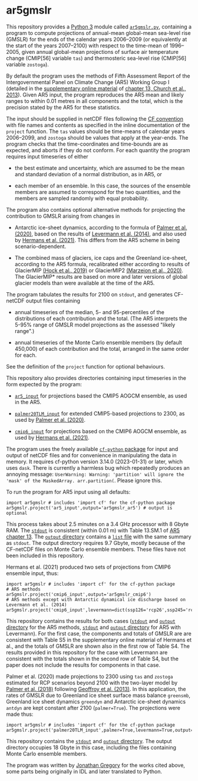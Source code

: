 # ar5gmslr

This repository provides a [Python
3](https://docs.python.org/3) module called [`ar5gmslr.py`](./ar5gmslr.py.txt), 
containing a program to compute projections of annual-mean
global-mean sea-level rise (GMSLR) for the ends of the calendar years 2006&ndash;2009 
(or equivalently at the start of the years 2007&ndash;2100)
with respect to the
time-mean of 1996&ndash;2005, given annual global-mean projections of surface
air temperature change (CMIP[56] variable `tas`) and thermosteric sea-level
rise (CMIP[56] variable `zostoga`).

By default the program uses the methods of Fifth Assessment
Report of the Intergovernmental Panel on Climate Change (AR5) Working Group I
(detailed in the [supplementary online
material](https://www.ipcc.ch/site/assets/uploads/2018/07/WGI_AR5.Chap_.13_SM.1.16.14.pdf)
of [chapter 13, Church et al.,
2013](http://dx.doi.org/10.1017/CBO9781107415324.026)).  Given AR5 input, the
program reproduces the AR5 mean and likely ranges to within 0.01 metres in all
components and the total, which is the precision stated by the AR5 for these
statistics.

The input should be supplied in netCDF files following the [CF
convention](http://cfconventions.org)
with file names and contents
as specified in the inline documentation of the `project` function.
The `tas` values should be time-means of calendar
years 2006&ndash;2099, and `zostoga` should be values that apply at the year-ends.
The program checks that the time-coordinates and time-bounds are as expected,
and aborts if they do not conform.
For each quantity the program requires
input timeseries of either

* the best estimate and uncertainty,
which are assumed to be the mean and standard deviation of a normal
distribution, as in AR5, or

* each member of an ensemble. In this case, the sources of the ensemble members
are assumed to correspond for the two quantities, and the members are sampled
randomly with equal probability.

The program also contains optional alternative methods for projecting the
contribution to GMSLR arising from changes in

* Antarctic ice-sheet dynamics, according to the formula of [Palmer et al.
(2020)](http://dx.doi.org/10.1029/2019EF001413), based on the results of
[Levermann et al.  (2014)](http://dx.doi.org/10.5194/esd-5-271-2014), and also
used by [Hermans et al.  (2021)](http://dx.doi.org/10.1029/2020GL092064). This
differs from the AR5 scheme in being scenario-dependent.

* The combined mass of glaciers, ice caps and the Greenland ice-sheet,
according to the AR5 formula, recalibrated either according to results of
GlacierMIP [(Hock et al., 2019)](http://dx.doi.org/10.1017/jog.2019.22) or
GlacierMIP2 [(Marzeion et al.,
2020)](http://dx.doi.org/10.1029/2019EF001470). The GlacierMIP* results are based on
more and later versions of global glacier models than were available at
the time of the AR5.

The program tabulates the results for 2100 on `stdout`, and generates CF-netCDF output files containing

* annual timeseries of the median, 5- and 95-percentiles of the distributions
of each contribution and the total. (The AR5 interprets the 5-95% range of
GMSLR model projections as the assessed "likely range".)

* annual timeseries of the Monte Carlo ensemble members (by default 450,000)
of each contribution and the total, arranged in the same order for each.

See the definition of the `project` function for optional behaviours.

This repository also provides directories containing input timeseries in the
form expected by the program:

* [`ar5_input`](https://github.com/JonathanGregory/ar5gmslr/tree/main/ar5_input) for projections based the CMIP5 AOGCM ensemble, as used in the AR5.

* [`palmer20TLM_input`](https://github.com/JonathanGregory/ar5gmslr/tree/main/palmer20TLM_input) for extended CMIP5-based projections to 2300, as used by [Palmer et al. (2020)](http://dx.doi.org/10.1029/2019EF001413).

* [`cmip6_input`](https://github.com/JonathanGregory/ar5gmslr/tree/main/cmip6_input) for projections based on the CMIP6 AOGCM ensemble, as used by [Hermans et al. (2021)](10.1029/2020GL092064).

The program uses the freely available [`cf-python`
package](https://ncas-cms.github.io/cf-python) for input and output of netCDF
files and for convenience in manipulating the data in memory.
It requires cf-python version 3.14.0 (2023-01-31) or later, which uses `dask`.
There is currently a harmless bug which repeatedly produces an annoying message: `UserWarning: Warning: 'partition' will ignore the 'mask' of the MaskedArray. arr.partition(`.
Please ignore this.

To run the program for AR5 input using all defaults:

```
import ar5gmslr # includes 'import cf' for the cf-python package
ar5gmslr.project('ar5_input',output='ar5gmslr_ar5') # output is optional
```

This process takes about 2.5 minutes on a 3.4 GHz processor with 8 Gbyte RAM.
The [`stdout`](https://github.com/JonathanGregory/ar5gmslr/blob/main/ar5gmslr_ar5.stdout.txt) is consistent (within 0.01 m)
with Table 13.SM.1 of [AR5 chapter 13](https://www.ipcc.ch/site/assets/uploads/2018/07/WGI_AR5.Chap_.13_SM.1.16.14.pdf).
The [`output` directory](https://github.com/JonathanGregory/ar5gmslr/tree/main/ar5gmslr_ar5) contains a [`list` file](https://github.com/JonathanGregory/ar5gmslr/blob/main/ar5gmslr_ar5/list) with the same summary as `stdout`.
The output directory requires 9.7 Gbyte, mostly because of the CF-netCDF files on Monte Carlo ensemble members.
These files have not been included in this repository.

Hermans et al. (2021) produced two sets of projections from CMIP6 ensemble
input, thus:

```
import ar5gmslr # includes 'import cf' for the cf-python package
# AR5 methods
ar5gmslr.project('cmip6_input',output='ar5gmslr_cmip6')
# AR5 methods except with Antarctic dynamical ice discharge based on Levermann et al. (2014)
ar5gmslr.project('cmip6_input',levermann=dict(ssp126='rcp26',ssp245='rcp45',ssp585='rcp85'),output='ar5gmslr_cmip6_levermann')
```

This repository contains the results for both cases ([`stdout`](https://github.com/JonathanGregory/ar5gmslr/blob/main/ar5gmslr_cmip6.stdout.txt) and [`output` directory](https://github.com/JonathanGregory/ar5gmslr/tree/main/ar5gmslr_cmip6) for the AR5 methods, [`stdout`](https://github.com/JonathanGregory/ar5gmslr/blob/main/ar5gmslr_cmip6_levermann.stdout.txt) and [`output` directory](https://github.com/JonathanGregory/ar5gmslr/tree/main/ar5gmslr_cmip6_levermann) for AR5 with Levermann).
For the first case, the components and totals of GMSLR are are consistent with Table S5 in the supplementary online material of Hermans et al., and the totals of GMSLR are shown also in the first row of Table S4.
The results provided in this repository for the case with Levermann are consistent with the totals shown in the second row of Table S4, but the paper does not include the results for components in that case.

Palmer et al. (2020) made projections to 2300 using `tas` and `zostoga` estimated for RCP scenarios beyond 2100 with the two-layer model by [Palmer et al. (2018)](http://dx.doi.org/10.1088/1748-9326/aad2e4) following [Geoffroy et al. (2013)](http://dx.doi.org/10.1175/JCLI-D-12-00195.1). In this application, the rates of GMSLR due to Greenland ice sheet surface mass balance `greensmb`, Greenland ice sheet dynamics `greendyn` and Antarctic ice-sheet dynamics `antdyn` are kept constant after 2100 (`palmer=True`). The projections were made thus:

```
import ar5gmslr # includes 'import cf' for the cf-python package
ar5gmslr.project('palmer20TLM_input',palmer=True,levermann=True,output='ar5gmslr_palmer20TLM')
```
This repository contains the [`stdout`](https://github.com/JonathanGregory/ar5gmslr/blob/main/ar5gmslr_palmer20TLM.stdout.txt) and [`output` directory](https://github.com/JonathanGregory/ar5gmslr/tree/main/ar5gmslr_palmer20TLM). The output directory occupies 18 Gbyte in this case, including the files containing Monte Carlo ensemble members.

The program was written by [Jonathan Gregory](https://www.met.rdg.ac.uk/~jonathan) for the works cited above, some parts being originally in IDL and later translated to Python.
